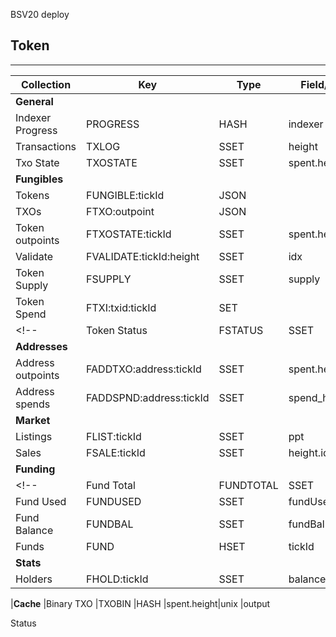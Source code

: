 BSV20
deploy

## Token
---------
|Collection        |Key                     |Type |Field/Score            |Value        
|-|-|-|-|-
|**General**
|Indexer Progress  |PROGRESS                |HASH |indexer                |height
|Transactions      |TXLOG                   |SSET |height                 |txid
|Txo State         |TXOSTATE                |SSET |spent.height|unix
|**Fungibles**
|Tokens            |FUNGIBLE:tickId         |JSON |                       |Fungible
|TXOs              |FTXO:outpoint           |JSON |                       |FungibleTxo
|Token outpoints   |FTXOSTATE:tickId        |SSET |spent.height|unix      |outpoint
|Validate          |FVALIDATE:tickId:height |SSET |idx                    |outpoint
|Token Supply      |FSUPPLY                 |SSET |supply                 |tickId
|Token Spend       |FTXI:txid:tickId        |SET  |                       |outpoint   
<!-- |Token Status      |FSTATUS                 |SSET |status                 |outpoint -->
|**Addresses**
|Address outpoints |FADDTXO:address:tickId  |SSET |spent.height|unix      |outpoint
|Address spends    |FADDSPND:address:tickId |SSET |spend_height.idx       |outpoint
|**Market**
|Listings          |FLIST:tickId            |SSET |ppt                    |outpoint
|Sales             |FSALE:tickId            |SSET |height.idx             |outpoint
|**Funding**
<!-- |Fund Total        |FUNDTOTAL               |SSET |fundTotal              |tickId
|Fund Used         |FUNDUSED                |SSET |fundUsed               |tickId -->
|Fund Balance      |FUNDBAL                 |SSET |fundBal                |tickId
|Funds             |FUND                    |HSET |tickId                 |TokenFund
|**Stats**
|Holders           |FHOLD:tickId            |SSET |balance                |address


|**Cache**
|Binary TXO        |TXOBIN                  |HASH |spent.height|unix      |output


Status
